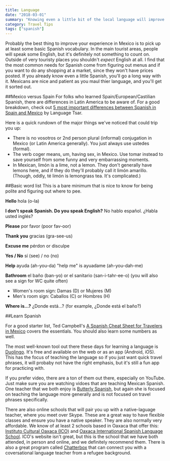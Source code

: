 ```yaml
---
title: Language
date: "2018-03-01"
summary: "Knowing even a little bit of the local language will improve your trip immensely. We also provide some tips specific to Mexican Spanish."
category: Travel Tips
tags: ["spanish"]
---
```


Probably the best thing to improve your experience in Mexico is to pick up at least some basic Spanish vocabulary. In the main tourist areas, people will speak some English, but it's definitely not something to count on. Outside of very touristy places you shouldn't *expect* English at all. I find that the most common needs for Spanish come from figuring out menus and if you want to do any shopping at a market, since they won't have prices posted. If you already know even a little Spanish, you'll go a long way with it. Mexicans are nice and patient as you maul thier language, and you'll get it sorted out.

##Mexico versus Spain
For folks who learned Spain/European/Castilian Spanish, there are differences in Latin America to be aware of. For a good breakdown, check out [5 most important differences between Spanish in Spain and Mexico](http://languagetsar.com/5-most-important-differences-between-spanish-in-spain-and-mexico/) by Language Tsar.

Here is a quick rundown of the major things we've noticed that could trip you up:

- There is no vosotros or 2nd person plural (informal) conjugation in Mexico (or Latin America generally). You just always use ustedes (formal).
- The verb coger means, um, having sex, in Mexico. Use tomar instead to save yourself from some funny and very embarrassing moments.
- In Mexican, limón is a lime, not a lemon. They don't generally have lemons here, and if they do they'll probably call it limón amarillo. (Though, oddly, té limón is lemongrass tea. It's complicated.)

##Basic word list
This is a bare minimum that is nice to know for being polite and figuring out where to pee.

**Hello** hola (o-la)

**I don't speak Spanish. Do you speak English?** No hablo español. ¿Habla usted inglés?

**Please** por favor (poor fav-oor)

**Thank you** gracias (gra-see-us)

**Excuse me** pérdon or disculpe

**Yes / No** sí (see) / no (no)

**Help** ayuda (ah-you-da) "help me" is ayuadame (ah-you-dah-me)

**Bathroom** el baño (ban-yo) or el sanitario (san-i-tahr-ee-o) (you will also see a sign for WC quite often)
- Women's room sign: Damas (D) or Mujeres (M)
- Men's room sign: Caballos (C) or Hombres (H)

**Where is...?** ¿Donde está...? (for example, ¿Donde está el baño?)

##Learn Spanish

For a good starter list, Ted Campbell's [A Spanish Cheat Sheet for Travelers in Mexico](https://nohaybronca.wordpress.com/2014/03/01/a-spanish-cheat-sheet-for-travelers-in-mexico/) covers the essentials. You should also learn some numbers as well.

The most well-known tool out there these days for learning a language is [Duolingo](https://www.duolingo.com/). It's free and available on the web or as an app (Android, iOS). This has the focus of teaching the language so if you just want quick travel phrases, it will probaby not have the right emphasis, but it's still a fun app for practicing with.

If you prefer video, there are a ton of them out there, especially on YouTube. Just make sure you are watching vidoes that are teaching Mexican Spanish. One teacher that we both enjoy is [Butterly Spanish](https://www.youtube.com/user/ButterflySpanishola), but again she is focused on teaching the language more generally and is not focused on travel phrases specifically.

There are also online schools that will pair you up with a native-laguage teacher, where you meet over Skype. These are a great way to have flexible classes and ensure you have a native speaker. They are also normally very affordable. We know of at least 2 schools based in Oaxaca that offer this: [Instituto Cultural Oaxaca (ICO)](http://www.icomexico.com/) and [Oaxaca International Spanish Language School](https://www.oaxacainternational.com/en/index.html). ICO's website isn't great, but this is the school that we have both attended, in person and online, and we definitely recommend them. There is also a great program called [Chatterbox](https://wearechatterbox.org/shop/spanish-conversation-training) that can connect you with a coversational language teacher from a refugee background.

